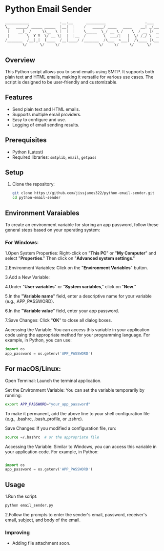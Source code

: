 # Python Email Sender

```python
___________              .__.__      _________                  .___            
\_   _____/ _____ _____  |__|  |    /   _____/ ____   ____    __| _/___________ 
 |    __)_ /     \\__  \ |  |  |    \_____  \_/ __ \ /    \  / __ |/ __ \_  __ \
 |        \  Y Y  \/ __ \|  |  |__  /        \  ___/|   |  \/ /_/ \  ___/|  | \/
/_______  /__|_|  (____  /__|____/ /_______  /\___  >___|  /\____ |\___  >__|   
        \/      \/     \/                  \/     \/     \/      \/    \/   

```
## Overview
This Python script allows you to send emails using SMTP. It supports both plain text and HTML emails, making it versatile for various use cases. The script is designed to be user-friendly and customizable.

## Features
- Send plain text and HTML emails.
- Supports multiple email providers.
- Easy to configure and use.
- Logging of email sending results.

## Prerequisites
- Python (Latest)
- Required libraries: `smtplib`, `email`, `getpass`

## Setup
1. Clone the repository:
   ```bash
   git clone https://github.com/jissjames322/python-email-sender.git
   cd python-email-sender

## Environment Varaiables

To create an environment variable for storing an app password, follow these general steps based on your operating system:

### For Windows:

1.Open System Properties: Right-click on "**This PC**" or "**My Computer**" and select "**Properties**." Then click on "**Advanced system settings**."

2.Environment Variables: Click on the "**Environment Variables**" button.

3.Add a New Variable:

4.Under "**User variables**" or "**System variables**," click on "**New**."

5.In the "**Variable name**" field, enter a descriptive name for your variable (e.g., APP_PASSWORD).

6.In the "**Variable value**" field, enter your app password.

7.Save Changes: Click "**OK**" to close all dialog boxes.

Accessing the Variable: You can access this variable in your application code using the appropriate method for your programming language. For example, in Python, you can use:

```python
import os
app_password = os.getenv('APP_PASSWORD')
```
## For macOS/Linux:
Open Terminal: Launch the terminal application.

Set the Environment Variable: You can set the variable temporarily by running:

```bash
export APP_PASSWORD="your_app_password"
```
To make it permanent, add the above line to your shell configuration file (e.g., .bashrc, .bash_profile, or .zshrc).

Save Changes: If you modified a configuration file, run:

```bash
source ~/.bashrc  # or the appropriate file
```
Accessing the Variable: Similar to Windows, you can access this variable in your application code. For example, in Python:

```python

import os
app_password = os.getenv('APP_PASSWORD')
```

## Usage

1.Run the script:


```bash
python email_sender.py
```

2.Follow the prompts to enter the sender's email, password, receiver's email, subject, and body of the email.

### Improving

- Adding file attachment soon.



   
